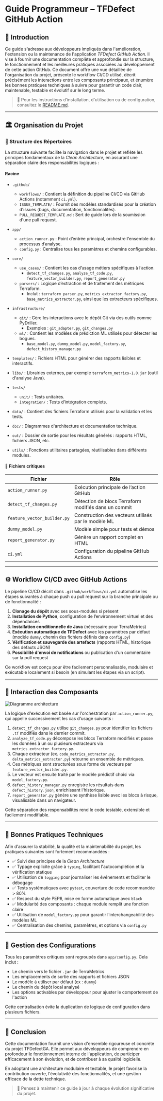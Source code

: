 # Guide Programmeur – TFDefect GitHub Action

## 📄 Introduction

Ce guide s'adresse aux développeurs impliqués dans l'amélioration, l'extension ou la maintenance de l'application *TFDefect GitHub Action*. Il vise à fournir une documentation complète et approfondie sur la structure, le fonctionnement et les meilleures pratiques associées au développement de cette action GitHub. Ce document offre une vue détaillée de l'organisation du projet, présente le workflow CI/CD utilisé, décrit précisément les interactions entre les composants principaux, et énumère les bonnes pratiques techniques à suivre pour garantir un code clair, maintenable, testable et évolutif sur le long terme.

> 🔗 Pour les instructions d'installation, d'utilisation ou de configuration, consultez le [README.md](../../README.md).

---

## 🏛️ Organisation du Projet

### 📂 Structure des Répertoires

La structure suivante facilite la navigation dans le projet et reflète les principes fondamentaux de la *Clean Architecture*, en assurant une séparation claire des responsabilités logiques :

#### Racine

- `.github/`
  - `workflows/` : Contient la définition du pipeline CI/CD via GitHub Actions (notamment `ci.yml`).
  - `ISSUE_TEMPLATE/` : Fournit des modèles standardisés pour la création d'issues (bugs, documentation, fonctionnalités).
  - `PULL_REQUEST_TEMPLATE.md` : Sert de guide lors de la soumission d'une pull request.

- `app/`
  - `action_runner.py` : Point d’entrée principal, orchestre l'ensemble du processus d’analyse.
  - `config.py` : Centralise tous les paramètres et chemins configurables.

- `core/`
  - `use_cases/` : Contient les cas d’usage métiers spécifiques à l’action.
    - `detect_tf_changes.py`, `analyze_tf_code.py`, `feature_vector_builder.py`, `report_generator.py`
  - `parsers/` : Logique d’extraction et de traitement des métriques Terraform.
    - Inclut : `terraform_parser.py`, `metrics_extractor_factory.py`, `base_metrics_extractor.py`, ainsi que les extracteurs spécifiques.

- `infrastructure/`
  - `git/` : Gère les interactions avec le dépôt Git via des outils comme PyDriller.
    - Exemples : `git_adapter.py`, `git_changes.py`
  - `ml/` : Contient les modèles de prédiction ML utilisés pour détecter les bogues.
    - `base_model.py`, `dummy_model.py`, `model_factory.py`, `defect_history_manager.py`

- `templates/` : Fichiers HTML pour générer des rapports lisibles et interactifs.

- `libs/` : Librairies externes, par exemple `terraform_metrics-1.0.jar` (outil d'analyse Java).

- `tests/`
  - `unit/` : Tests unitaires.
  - `integration/` : Tests d’intégration complets.

- `data/` : Contient des fichiers Terraform utilisés pour la validation et les tests.

- `doc/` : Diagrammes d'architecture et documentation technique.

- `out/` : Dossier de sortie pour les résultats générés : rapports HTML, fichiers JSON, etc.

- `utils/` : Fonctions utilitaires partagées, réutilisables dans différents modules.

#### 📃 Fichiers critiques

| Fichier                        | Rôle |
|-------------------------------|------|
| `action_runner.py`            | Exécution principale de l’action GitHub |
| `detect_tf_changes.py`        | Détection de blocs Terraform modifiés dans un commit |
| `feature_vector_builder.py`   | Construction des vecteurs utilisés par le modèle ML |
| `dummy_model.py`              | Modèle simple pour tests et démos |
| `report_generator.py`         | Génère un rapport complet en HTML |
| `ci.yml`                      | Configuration du pipeline GitHub Actions |

---

## ⚙️ Workflow CI/CD avec GitHub Actions

Le pipeline CI/CD décrit dans `.github/workflows/ci.yml` automatise les étapes suivantes à chaque push ou pull request sur la branche principale ou de fonctionnalité :

1. **Clonage du dépôt** avec ses sous-modules si présent
2. **Installation de Python**, configuration de l’environnement virtuel et des dépendances
3. **Installation conditionnelle de Java** (nécessaire pour TerraMetrics)
4. **Exécution automatique de TFDefect** avec les paramètres par défaut (modèle `dummy`, chemin des fichiers définis dans `config.py`)
5. **Vérification et sauvegarde des artefacts** (rapports HTML, historique des défauts JSON)
6. **Possibilité d'envoi de notifications** ou publication d'un commentaire sur la pull request

Ce workflow est conçu pour être facilement personnalisable, modulaire et exécutable localement si besoin (en simulant les étapes via un script).

---

## 🚀 Interaction des Composants

![Diagramme architecture](../diagrams/architecturalView.png)

La logique d'exécution est basée sur l'orchestration par `action_runner.py`, qui appelle successivement les cas d'usage suivants :

1. `detect_tf_changes.py` utilise `git_changes.py` pour identifier les fichiers `.tf` modifiés dans le dernier commit.
2. `analyze_tf_code.py` décompose les blocs Terraform modifiés et passe les données à un ou plusieurs extracteurs via `metrics_extractor_factory.py`.
3. Chaque extracteur (ex. `code_metrics_extractor.py`, `delta_metrics_extractor.py`) retourne un ensemble de métriques.
4. Ces métriques sont structurées sous forme de vecteurs par `feature_vector_builder.py`.
5. Le vecteur est ensuite traité par le modèle prédictif choisi via `model_factory.py`.
6. `defect_history_manager.py` enregistre les résultats dans `defect_history.json`, enrichissant l'historique.
7. `report_generator.py` génère une synthèse lisible avec les blocs à risque, visualisable dans un navigateur.

Cette séparation des responsabilités rend le code testable, extensible et facilement modifiable.

---

## 🔧 Bonnes Pratiques Techniques

Afin d'assurer la stabilité, la qualité et la maintenabilité du projet, les pratiques suivantes sont fortement recommandées :

- ✅ Suivi des principes de la *Clean Architecture*
- ✅ Typage explicite grâce à `typing`, facilitant l'autocomplétion et la vérification statique
- ✅ Utilisation de `logging` pour journaliser les événements et faciliter le débogage
- ✅ Tests systématiques avec `pytest`, couverture de code recommandée > 80%
- ✅ Respect du style PEP8, mise en forme automatique avec `black`
- ✅ Modularité des composants : chaque module remplit une fonction claire
- ✅ Utilisation de `model_factory.py` pour garantir l’interchangeabilité des modèles ML
- ✅ Centralisation des chemins, paramètres, et options via `config.py`

---

## 🔢 Gestion des Configurations

Tous les paramètres critiques sont regroupés dans `app/config.py`. Cela inclut :

- Le chemin vers le fichier `.jar` de TerraMetrics
- Les emplacements de sortie des rapports et fichiers JSON
- Le modèle à utiliser par défaut (ex : `dummy`)
- Le chemin du dépôt local analysé
- Les options activables par développeur pour ajuster le comportement de l'action

Cette centralisation évite la duplication de logique de configuration dans plusieurs fichiers.

---

## 🎉 Conclusion

Cette documentation fournit une vision d'ensemble rigoureuse et concrète du projet TFDefectGA. Elle permet aux développeurs de comprendre en profondeur le fonctionnement interne de l'application, de participer efficacement à son évolution, et de contribuer à sa qualité logicielle.

En adoptant une architecture modulaire et testable, le projet favorise la contribution ouverte, l'évolutivité des fonctionnalités, et une gestion efficace de la dette technique.

> 📄 Pensez à maintenir ce guide à jour à chaque évolution significative du projet.

